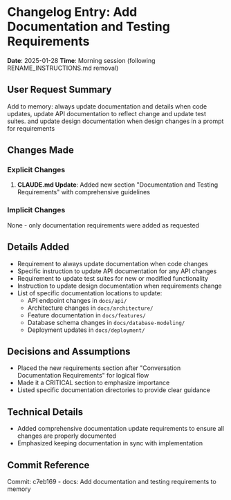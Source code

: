 # Changelog Entry: Add Documentation and Testing Requirements

**Date**: 2025-01-28
**Time**: Morning session (following RENAME_INSTRUCTIONS.md removal)

## User Request Summary
Add to memory: always update documentation and details when code updates, update API documentation to reflect change and update test suites. and update design documentation when design changes in a prompt for requirements

## Changes Made

### Explicit Changes
1. **CLAUDE.md Update**: Added new section "Documentation and Testing Requirements" with comprehensive guidelines

### Implicit Changes
None - only documentation requirements were added as requested

## Details Added
- Requirement to always update documentation when code changes
- Specific instruction to update API documentation for any API changes
- Requirement to update test suites for new or modified functionality
- Instruction to update design documentation when requirements change
- List of specific documentation locations to update:
  - API endpoint changes in `docs/api/`
  - Architecture changes in `docs/architecture/`
  - Feature documentation in `docs/features/`
  - Database schema changes in `docs/database-modeling/`
  - Deployment updates in `docs/deployment/`

## Decisions and Assumptions
- Placed the new requirements section after "Conversation Documentation Requirements" for logical flow
- Made it a CRITICAL section to emphasize importance
- Listed specific documentation directories to provide clear guidance

## Technical Details
- Added comprehensive documentation update requirements to ensure all changes are properly documented
- Emphasized keeping documentation in sync with implementation

## Commit Reference
Commit: c7eb169 - docs: Add documentation and testing requirements to memory